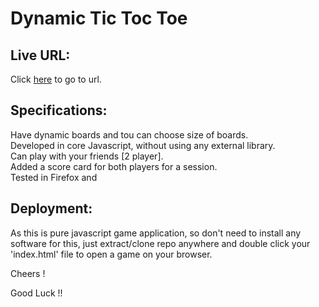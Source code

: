 # Dynamic Tic Toc Toe 

## Live URL:
Click [here](https://tictoctoegame.netlify.app) to go to url.

## Specifications:
Have dynamic boards and tou can choose size of boards.<br>
Developed in core Javascript, without using any external library.<br>
Can play with your friends [2 player].<br>
Added a score card for both players for a session.<br>
Tested in Firefox and <br>

## Deployment:
As this is pure javascript game application, so don't need to install any software for this, just extract/clone repo anywhere and double click your 'index.html' file to open a game on your browser.

Cheers !

Good Luck !!